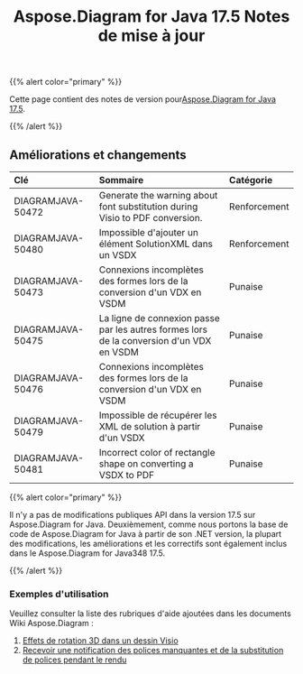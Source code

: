 ﻿---
title: Aspose.Diagram for Java 17.5 Notes de mise à jour
type: docs
weight: 80
url: /fr/java/aspose-diagram-for-java-17-5-release-notes/
---
{{% alert color="primary" %}} 

 Cette page contient des notes de version pour[Aspose.Diagram for Java 17.5](https://docs.aspose.com/diagram/java/aspose-diagram-for-java-17-5-release-notes/).

{{% /alert %}} 
## **Améliorations et changements**

|**Clé**|**Sommaire**|**Catégorie**|
|:- |:- |:- |
|DIAGRAMJAVA-50472|Generate the warning about font substitution during Visio to PDF conversion.|Renforcement|
|DIAGRAMJAVA-50480 |Impossible d'ajouter un élément SolutionXML dans un VSDX|Renforcement|
|DIAGRAMJAVA-50473|Connexions incomplètes des formes lors de la conversion d'un VDX en VSDM|Punaise|
|DIAGRAMJAVA-50475|La ligne de connexion passe par les autres formes lors de la conversion d'un VDX en VSDM|Punaise|
|DIAGRAMJAVA-50476|Connexions incomplètes des formes lors de la conversion d'un VDX en VSDM|Punaise|
|DIAGRAMJAVA-50479|Impossible de récupérer les XML de solution à partir d'un VSDX|Punaise|
|DIAGRAMJAVA-50481|Incorrect color of rectangle shape on converting a VSDX to PDF|Punaise|
{{% alert color="primary" %}} 

Il n'y a pas de modifications publiques API dans la version 17.5 sur Aspose.Diagram for Java. Deuxièmement, comme nous portons la base de code de Aspose.Diagram for Java à partir de son .NET version, la plupart des modifications, les améliorations et les correctifs sont également inclus dans le Aspose.Diagram for Java348 17.5.

{{% /alert %}} 
### **Exemples d'utilisation**
Veuillez consulter la liste des rubriques d'aide ajoutées dans les documents Wiki Aspose.Diagram :

1. [Effets de rotation 3D dans un dessin Visio](/diagram/fr/java/3d-rotation-effects-in-a-visio-drawing/)
1. [Recevoir une notification des polices manquantes et de la substitution de polices pendant le rendu](https://docs.asposeptyltd.com/display/diagramjava/Aspose.Diagram+Font+Operations#Aspose.DiagramFontOperations-ReceiveNotificationofMissingFontsandFontSubstitutionduringRendering)


